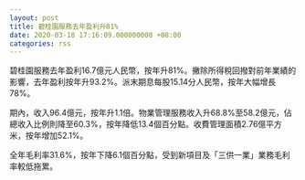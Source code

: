 ```yaml
---
layout: post
title: 碧桂園服務去年盈利升81%
date: 2020-03-18 17:16:09.000000000 +08:00
categories: rss
---
```


碧桂園服務去年盈利16.7億元人民幣，按年升81%。撇除所得稅回撥對前年業績的影響，去年盈利按年升93.2%。派末期息每股15.14分人民幣，按年大幅增長78%。

期內，收入96.4億元，按年升1.1倍。物業管理服務收入升68.8%至58.2億元，佔總收入比例則降至60.3%，按年降低13.4個百分點。收費管理面積2.76億平方米，按年增加52.1%。

全年毛利率31.6%，按年下降6.1個百分點，受到新項目及「三供一業」業務毛利率較低拖累。
